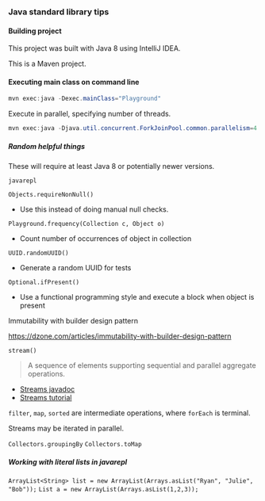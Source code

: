 ### Java standard library tips

#### Building project

This project was built with Java 8 using IntelliJ IDEA.

This is a Maven project. 

#### Executing main class on command line

```java
mvn exec:java -Dexec.mainClass="Playground"
```


Execute in parallel, specifying number of threads.

```java
mvn exec:java -Djava.util.concurrent.ForkJoinPool.common.parallelism=4 -Dexec.mainClass="Parallel"

```


##### Random helpful things

These will require at least Java 8 or potentially newer versions.

`javarepl`

`Objects.requireNonNull()`

* Use this instead of doing manual null checks.

`Playground.frequency(Collection c, Object o)`

* Count number of occurrences of object in collection

`UUID.randomUUID()`

* Generate a random UUID for tests

`Optional.ifPresent()`

* Use a functional programming style and execute a block when object is present

Immutability with builder design pattern

https://dzone.com/articles/immutability-with-builder-design-pattern

`stream()`

> A sequence of elements supporting sequential and parallel aggregate operations.

* [Streams javadoc](https://docs.oracle.com/javase/8/docs/api/java/util/stream/Stream.html)
* [Streams tutorial](https://winterbe.com/posts/2014/07/31/java8-stream-tutorial-examples/)

`filter`, `map`, `sorted` are intermediate operations, where `forEach` is terminal.

Streams may be iterated in parallel.

`Collectors.groupingBy`
`Collectors.toMap`


##### Working with literal lists in javarepl

`ArrayList<String> list = new ArrayList(Arrays.asList("Ryan", "Julie", "Bob"));`
`List a = new ArrayList(Arrays.asList(1,2,3));`
